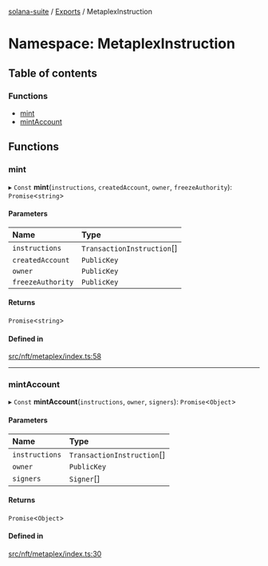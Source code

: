 [solana-suite](../README.md) / [Exports](../modules.md) / MetaplexInstruction

# Namespace: MetaplexInstruction

## Table of contents

### Functions

- [mint](MetaplexInstruction.md#mint)
- [mintAccount](MetaplexInstruction.md#mintaccount)

## Functions

### mint

▸ `Const` **mint**(`instructions`, `createdAccount`, `owner`, `freezeAuthority`): `Promise`<`string`\>

#### Parameters

| Name | Type |
| :------ | :------ |
| `instructions` | `TransactionInstruction`[] |
| `createdAccount` | `PublicKey` |
| `owner` | `PublicKey` |
| `freezeAuthority` | `PublicKey` |

#### Returns

`Promise`<`string`\>

#### Defined in

[src/nft/metaplex/index.ts:58](https://github.com/fukaoi/solana-suite/blob/3d6e966/src/nft/metaplex/index.ts#L58)

___

### mintAccount

▸ `Const` **mintAccount**(`instructions`, `owner`, `signers`): `Promise`<`Object`\>

#### Parameters

| Name | Type |
| :------ | :------ |
| `instructions` | `TransactionInstruction`[] |
| `owner` | `PublicKey` |
| `signers` | `Signer`[] |

#### Returns

`Promise`<`Object`\>

#### Defined in

[src/nft/metaplex/index.ts:30](https://github.com/fukaoi/solana-suite/blob/3d6e966/src/nft/metaplex/index.ts#L30)
